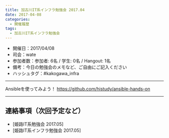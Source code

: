 ```yaml
---
title: 加古川IT系インフラ勉強会 2017.04
date: 2017-04-08
categories:
  - 開催履歴
tags:
  - 加古川IT系インフラ勉強会
---
```


* 開催日：2017/04/08
* 司会：wate
* 参加者数：参加者: 6名 / 学生: 0名 / Hangout: 1名
* 備考：今日の勉強会のメモなど、ご自由にご記入ください
* ハッシュタグ：#kakogawa_infra

---

Ansibleを使ってみよう！
https://github.com/histudy/ansible-hands-on

---

## 連絡事項（次回予定など）

* [姫路IT系勉強会 2017.05]
* [姫路IT系インフラ勉強会 2017.05]
